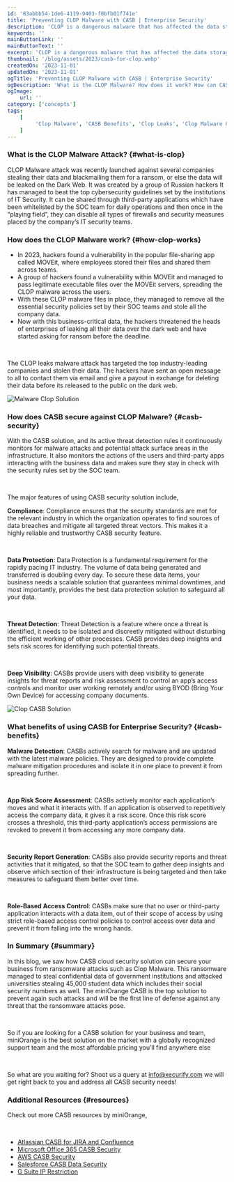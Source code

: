```yaml
---
id: '83abbb54-1de6-4119-9403-f8bfb01f741e'
title: 'Preventing CLOP Malware with CASB | Enterprise Security'
description: 'CLOP is a dangerous malware that has affected the data storage of several businesses, education centers, and government offices bypassing all the security rules set effortlessly damaging user identities, and selling all business-critical data over the dark web. A CASB solution is the ultimate solution to safeguard your business against such malware attacks.'
keywords: ''
mainButtonLink: ''
mainButtonText: ''
excerpt: 'CLOP is a dangerous malware that has affected the data storage of several businesses, education centers, and government offices bypassing all the security rules set effortlessly damaging user identities'
thumbnail: '/blog/assets/2023/casb-for-clop.webp'
createdOn: '2023-11-01'
updatedOn: '2023-11-01'
ogTitle: 'Preventing CLOP Malware with CASB | Enterprise Security'
ogDescription: 'What is the CLOP Malware? How does it work? How can CASB help secure you from a CLOP ransomware attack?'
ogImage:
    url: ''
category: ['concepts']
tags:
    [
		 'Clop Malware', 'CASB Benefits', 'Clop Leaks', 'Clop Malware CASB', 'Clop Ransomware' 
    ]
---
```


### **What is the CLOP Malware Attack?** {#what-is-clop}

CLOP Malware attack was recently launched against several companies stealing their data and blackmailing them for a ransom, or else the data will be leaked on the Dark Web. It was created by a group of Russian hackers It has managed to beat the top cybersecurity guidelines set by the institutions of IT Security. It can be shared through third-party applications which have been whitelisted by the SOC team for daily operations and then once in the “playing field”, they can disable all types of firewalls and security measures placed by the company’s IT security teams.

### **How does the CLOP Malware work?** {#how-clop-works}

- In 2023, hackers found a vulnerability in the popular file-sharing app called MOVEit, where employees stored their files and shared them across teams.
- A group of hackers found a vulnerability within MOVEit and managed to pass legitimate executable files over the MOVEit servers, spreading the CLOP malware across the users.
- With these CLOP malware files in place, they managed to remove all the essential security policies set by their SOC teams and stole all the company data.
- Now with this business-critical data, the hackers threatened the heads of enterprises of leaking all their data over the dark web and have started asking for ransom before the deadline.

&nbsp;

The CLOP leaks malware attack has targeted the top industry-leading companies and stolen their data. The hackers have sent an open message to all to contact them via email and give a payout in exchange for deleting their data before its released to the public on the dark web.

![Malware Clop Solution](/blog/assets/2023/malware-clop-solution.webp)

### **How does CASB secure against CLOP Malware?** {#casb-security}

With the CASB solution, and its active threat detection rules it continuously monitors for malware attacks and potential attack surface areas in the infrastructure. It also monitors the actions of the users and third-party apps interacting with the business data and makes sure they stay in check with the security rules set by the SOC team.

&nbsp;

The major features of using CASB security solution include,

**Compliance**: Compliance ensures that the security standards are met for the relevant industry in which the organization operates to find sources of data breaches and mitigate all targeted threat vectors. This makes it a highly reliable and trustworthy CASB security feature.

&nbsp;

**Data Protection**: Data Protection is a fundamental requirement for the rapidly pacing IT industry. The volume of data being generated and transferred is doubling every day. To secure these data items, your business needs a scalable solution that guarantees minimal downtimes, and most importantly, provides the best data protection solution to safeguard all your data.

&nbsp;

**Threat Detection**: Threat Detection is a feature where once a threat is identified, it needs to be isolated and discreetly mitigated without disturbing the efficient working of other processes. CASB provides deep insights and sets risk scores for identifying such potential threats.

&nbsp;

**Deep Visibility**: CASBs provide users with deep visibility to generate insights for threat reports and risk assessment to control an app’s access controls and monitor user working remotely and/or using BYOD (Bring Your Own Device) for accessing company documents.

![Clop CASB Solution](/blog/assets/2023/clop-casb-solution.webp)

### **What benefits of using CASB for Enterprise Security?** {#casb-benefits}

**Malware Detection**: CASBs actively search for malware and are updated with the latest malware policies. They are designed to provide complete malware mitigation procedures and isolate it in one place to prevent it from spreading further.

&nbsp;

**App Risk Score Assessment**: CASBs actively monitor each application’s moves and what it interacts with. If an application is observed to repetitively access the company data, it gives it a risk score. Once this risk score crosses a threshold, this third-party application’s access permissions are revoked to prevent it from accessing any more company data.

&nbsp;

**Security Report Generation**: CASBs also provide security reports and threat activities that it mitigated, so that the SOC team to gather deep insights and observe which section of their infrastructure is being targeted and then take measures to safeguard them better over time.

&nbsp;

**Role-Based Access Control**: CASBs make sure that no user or third-party application interacts with a data item, out of their scope of access by using strict role-based access control policies to control access over data and prevent it from falling into the wrong hands.

### **In Summary** {#summary}

In this blog, we saw how CASB cloud security solution can secure your business from ransomware attacks such as Clop Malware. This ransomware managed to steal confidential data of government institutions and attacked universities stealing 45,000 student data which includes their social security numbers as well. The miniOrange CASB is the top solution to prevent again such attacks and will be the first line of defense against any threat that the ransomware attacks pose.

&nbsp;

So if you are looking for a CASB solution for your business and team, miniOrange is the best solution on the market with a globally recognized support team and the most affordable pricing you’ll find anywhere else

&nbsp;

So what are you waiting for? Shoot us a query at [info@xecurify.com](mailto:info@xecurify.com) we will get right back to you and address all CASB security needs!

### Additional Resources {#resources}

Check out more CASB resources by miniOrange,

&nbsp;

- [Atlassian CASB for JIRA and Confluence](https://www.miniorange.com/blog/atlassian-security-for-jira-and-confluence-with-casb)
- [Microsoft Office 365 CASB Security](https://www.miniorange.com/blog/microsoft-office-365-casb-security)
- [AWS CASB Security](https://www.miniorange.com/blog/aws-service-casb-security-solution)
- [Salesforce CASB Data Security](https://www.miniorange.com/blog/casb-salesforce-data-security)
- [G Suite IP Restriction](https://www.miniorange.com/blog/secure-access-control-for-google-workspace-gsuite-apps/)
